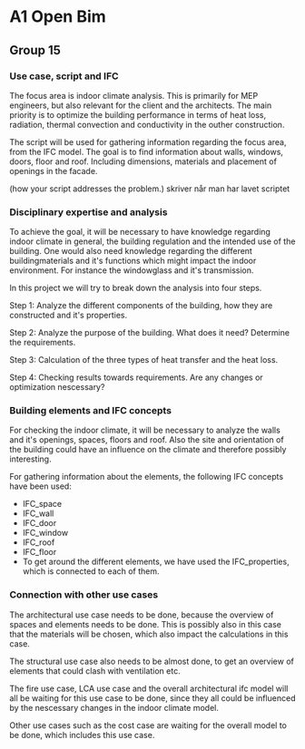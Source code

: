 # A1 Open Bim
## Group 15

### Use case, script and IFC
The focus area is indoor climate analysis. This is primarily for MEP engineers, but also relevant for the client and the architects.
The main priority is to optimize the building performance in terms of heat loss, radiation, thermal convection and conductivity in the outher construction. 

The script will be used for gathering information regarding the focus area, from the IFC model. The goal is to find information about walls, windows, doors, floor and roof. Including dimensions, materials and placement of openings in the facade. 

(how your script addresses the problem.) skriver når man har lavet scriptet 

### Disciplinary expertise and analysis 

To achieve the goal, it will be necessary to have knowledge regarding indoor climate in general, the building regulation and the intended use of the building. One would also need knowledge regarding the different buildingmaterials and it's functions which might impact the indoor environment. For instance the windowglass and it's transmission.

In this project we will try to break down the analysis into four steps. 

Step 1:
Analyze the different components of the building, how they are constructed and it's properties.

Step 2:
Analyze the purpose of the building. What does it need?
Determine the requirements. 

Step 3:
Calculation of the three types of heat transfer and the heat loss.

Step 4:
Checking results towards requirements. Are any changes or optimization nescessary?

### Building elements and IFC concepts

For checking the indoor climate, it will be necessary to analyze the walls and it's openings, spaces, floors and roof. Also the site and orientation of the building could have an influence on the climate and therefore possibly interesting. 

For gathering information about the elements, the following IFC concepts have been used:

- IFC_space
- IFC_wall
- IFC_door
- IFC_window
- IFC_roof
- IFC_floor
- To get around the different elements, we have used the IFC_properties, which is connected to each of them.

### Connection with other use cases

The architectural use case needs to be done, because the overview of spaces and elements needs to be done. This is possibly also in this case that the materials will be chosen, which also impact the calculations in this case. 

The structural use case also needs to be almost done, to get an overview of elements that could clash with ventilation etc. 

The fire use case, LCA use case and the overall architectural ifc model will all be waiting for this use case to be done, since they all could be influenced by the nescessary changes in the indoor climate model. 

Other use cases such as the cost case are waiting for the overall model to be done, which includes this use case. 

